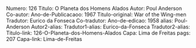 Numero: 126
Titulo: O Planeta dos Homens Alados
Autor: Poul Anderson
Co-autor: 
Ano-de-Publicacaoo: 1967
Titulo-original: War of the Wing-men
Tradutor: Eurico da Fonseca
Co-tradutor: 
Ano-de-edicao: 1958
alias: Poul-Anderson
Autor2-alias: 
Tradutor1-alias: Eurico-da-Fonseca
Tradutor2-alias: 
Titulo-link: 126-O-Planeta-dos-Homens-Alados
Capa: Lima de Freitas
pags: 207
Capa-link: Lima-de-Freitas